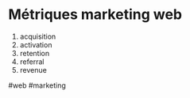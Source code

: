 # Métriques marketing web

1. acquisition
2. activation
3. retention
4. referral
5. revenue

#web #marketing